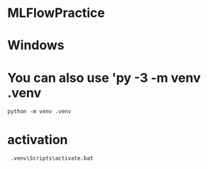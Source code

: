 # MLFlowPractice


# Windows 
# You can also use 'py -3 -m venv .venv
```
python -m venv .venv
```

# activation 
```
 .venv\Scripts\activate.bat 
```